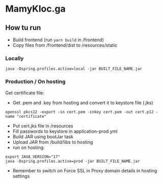 # MamyKloc.ga

## How tu run

- Build frontend (run `yarn build` in /frontend)
- Copy files from /frontend/dist to /resources/static

### Locally
```shell
java -Dspring.profiles.active=local -jar BUILT_FILE_NAME.jar
```

### Production / On hosting
Get certificate file:
- Get .pem and .key from hosting and convert it to keystore file (.jks) 
```shell
openssl pkcs12 -export -in cert.pem -inkey cert.pem -out cert.p12 -name "certificate"
```
- Put cert.jks file in /resources
- Fill passwords to keystore in application-prod.yml
- Build JAR using bootJar task
- Upload JAR from /build/libs to hosting
- run on hosting: 
```shell
export JAVA_VERSION="17"
java -Dspring.profiles.active=prod -jar BUILT_FILE_NAME.jar 
```
- Remember to switch on Force SSL in Proxy domain details in hosting settings 